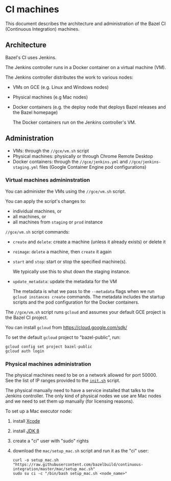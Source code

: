 # CI machines

This document describes the architecture and administration of the Bazel CI
(Continuous Integration) machines.

## Architecture

Bazel's CI uses Jenkins.

The Jenkins controller runs in a Docker container on a virtual machine (VM).

The Jenkins controller distributes the work to various nodes:

*   VMs on GCE (e.g. Linux and Windows nodes)
*   Physical machines (e.g Mac nodes)
*   Docker containers (e.g. the deploy node that deploys Bazel releases and the
    Bazel homepage)

    The Docker containers run on the Jenkins controller's VM.

## Administration

*   VMs: through the `//gce/vm.sh` script
*   Physical machines: physically or through Chrome Remote Desktop
*   Docker containers: through the `//gce/jenkins.yml` and
    `//gce/jenkins-staging.yml` files (Google Container Engine pod
    configurations)

### Virtual machines admininstration

You can administer the VMs using the `//gce/vm.sh` script.

You can apply the script's changes to:

*   individual machines, or
*   all machines, or
*   all machines from `staging` or `prod` instance

`//gce/vm.sh` script commands:

*   `create` and `delete`: create a machine (unless it already exists) or delete
    it
*   `reimage`: `delete` a machine, then `create` it again
*   `start` and `stop`: start or stop the specified machine(s).

    We typically use this to shut down the staging instance.

*   `update_metadata`: update the metadata for the VM

    The metadata is what we pass to the `--metadata` flags when we run `gcloud
    instances create` commands. The metadata includes the startup scripts and
    the pod configuration for the Docker containers.

The `//gce/vm.sh` script runs `gcloud` and assumes your default GCE project
is the Bazel CI project.

You can install `gcloud` from https://cloud.google.com/sdk/

To set the default `gcloud` project to "bazel-public", run:

```
gcloud config set project bazel-public
gcloud auth login
```

### Physical machines administration

The physical machines need to be on a network allowed for port 50000.  See the
list of IP ranges provided to the [`init.sh`](init.md) script.

The physical manually need to have a service installed that talks to the Jenkins
controller.  The only kind of physical nodes we use are Mac nodes and we need to
set them up manually (for licensing reasons).

To set up a Mac executor node:

1.  install [Xcode](https://developer.apple.com/xcode/downloads/)
2.  install [JDK 8](https://jdk8.java.net/download.html)
3.  create a "ci" user with "sudo" rights
4.  download the `mac/setup_mac.sh` script and run it as the "ci" user:

    ```
    curl -o setup_mac.sh "https://raw.githubusercontent.com/bazelbuild/continuous-integration/master/mac/setup_mac.sh"
    sudo su ci -c "/bin/bash setup_mac.sh <node_name>"
    ```
